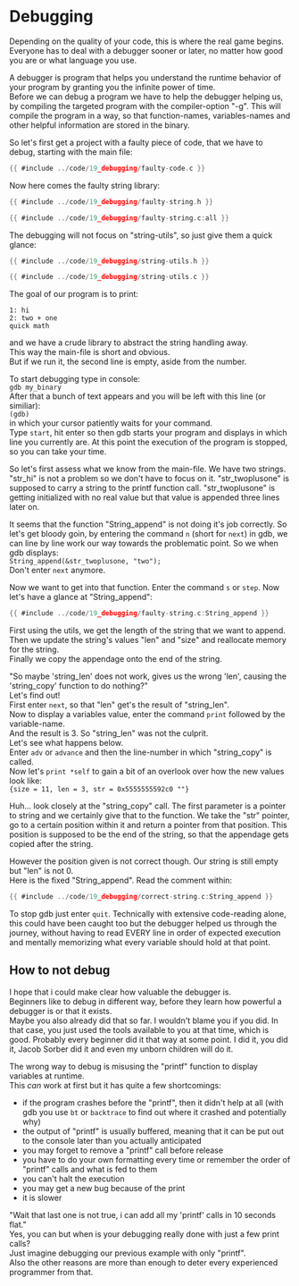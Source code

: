 # Debugging

Depending on the quality of your code, this is where the real game begins.  
Everyone has to deal with a debugger sooner or later, no matter how good you are
or what language you use.  
  
A debugger is program that helps you understand the runtime behavior of your
program by granting you the infinite power of time.  
Before we can debug a program we have to help the debugger helping us,
by compiling the targeted program with the compiler-option "-g". This will
compile the program in a way, so that function-names, variables-names and other
helpful information are stored in the binary.  
  
So let's first get a project with a faulty piece of code, that we have to debug,
starting with the main file:  

```c
{{ #include ../code/19_debugging/faulty-code.c }}
```

Now here comes the faulty string library:  

```c
{{ #include ../code/19_debugging/faulty-string.h }}
```

```c
{{ #include ../code/19_debugging/faulty-string.c:all }}
```

The debugging will not focus on "string-utils", so just give them a quick
glance:  

```c
{{ #include ../code/19_debugging/string-utils.h }}
```

```c
{{ #include ../code/19_debugging/string-utils.c }}
```

The goal of our program is to print:  

```
1: hi
2: two + one
quick math
```

and we have a crude library to abstract the string handling away.  
This way the main-file is short and obvious.  
But if we run it, the second line is empty, aside from the number.  
  
To start debugging type in console:  
`gdb my_binary`  
After that a bunch of text appears and you will be left with this line (or
similiar):  
`(gdb)`  
in which your cursor patiently waits for your command.  
Type `start`, hit enter so then gdb starts your program and displays in which
line you currently are. At this point the execution of the program is stopped,
so you can take your time.  
  
So let's first assess what we know from the main-file. We have two strings.
"str_hi" is not a problem so we don't have to focus on it. "str_twoplusone" is
supposed to carry a string to the printf function call. "str_twoplusone" is
getting initialized with no real value but that value is appended three lines
later on.  
  
It seems that the function "String_append" is not doing it's job correctly. So
let's get bloody goin, by entering the command `n` (short for `next`) in gdb, we
can line by line work our way towards the problematic point. So we when gdb
displays:  
`String_append(&str_twoplusone, "two");`  
Don't enter `next` anymore.  
  
Now we want to get into that function. Enter the command `s` or `step`. Now
let's have a glance at "String_append":  

```c
{{ #include ../code/19_debugging/faulty-string.c:String_append }}
```

First using the utils, we get the length of the string that we want to append.  
Then we update the string's values "len" and "size" and reallocate memory for
the string.  
Finally we copy the appendage onto the end of the string.  
  
"So maybe 'string_len' does not work, gives us the wrong 'len', causing the
'string_copy' function to do nothing?"  
Let's find out!  
First enter `next`, so that "len" get's the result of "string_len".  
Now to display a variables value, enter the command `print` followed by the
variable-name.  
And the result is 3. So "string_len" was not the culprit.  
Let's see what happens below.  
Enter `adv` or `advance` and then the line-number in which "string_copy" is
called.  
Now let's `print *self` to gain a bit of an overlook over how the new values
look like:  
`{size = 11, len = 3, str = 0x5555555592c0 ""}`  
  
Huh... look closely at the "string_copy" call. The first parameter is a pointer
to string and we certainly give that to the function. We take the "str" pointer,
go to a certain position within it and return a pointer from that position. This
position is supposed to be the end of the string, so that the appendage gets
copied after the string.  
  
However the position given is not correct though. Our string is still empty but
"len" is not 0.  
Here is the fixed "String_append". Read the comment within:  

```c
{{ #include ../code/19_debugging/correct-string.c:String_append }}
```

To stop gdb just enter `quit`. Technically with extensive code-reading alone,
this could have been caught too but the debugger helped us through the journey,
without having to read EVERY line in order of expected execution and mentally
memorizing what every variable should hold at that point.  

## How to not debug

I hope that i could make clear how valuable the debugger is.  
Beginners like to debug in different way, before they learn how powerful a
debugger is or that it exists.  
Maybe you also already did that so far. I wouldn't blame you if you did. In that
case, you just used the tools available to you at that time, which is good.
Probably every beginner did it that way at some point. I did it, you did it,
Jacob Sorber did it and even my unborn children will do it.  
  
The wrong way to debug is misusing the "printf" function to display variables at
runtime.  
This _can_ work at first but it has quite a few shortcomings:  

- if the program crashes before the "printf", then it didn't help at all (with
  gdb you use `bt` or `backtrace` to find out where it crashed and potentially
  why)
- the output of "printf" is usually buffered, meaning that it can be put out to
  the console later than you actually anticipated
- you may forget to remove a "printf" call before release
- you have to do your own formatting every time or remember the order of
  "printf" calls and what is fed to them
- you can't halt the execution
- you may get a new bug because of the print
- it is slower

"Wait that last one is not true, i can add all my 'printf' calls in 10 seconds
flat."  
Yes, you can but when is your debugging really done with just a few print
calls?  
Just imagine debugging our previous example with only "printf".  
Also the other reasons are more than enough to deter every experienced
programmer from that.  
